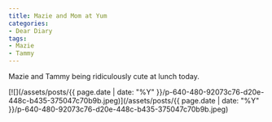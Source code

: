 ```yaml
---
title: Mazie and Mom at Yum
categories:
- Dear Diary
tags:
- Mazie
- Tammy
---
```


Mazie and Tammy being ridiculously cute at lunch today.


[![](/assets/posts/{{ page.date | date: "%Y" }}/p-640-480-92073c76-d20e-448c-b435-375047c70b9b.jpeg)](/assets/posts/{{ page.date | date: "%Y" }}/p-640-480-92073c76-d20e-448c-b435-375047c70b9b.jpeg)
